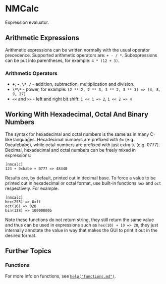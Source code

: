 NMCalc
======

Expression evaluator.


Arithmetic Expressions
----------------------

Arithmetic expressions can be written normally with the usual operator
precedence. Supported arithmetic operators are: `+ - / *`.  Subexpressions can
be put into parentheses, for example: `4 * (12 + 3)`.

### Arithmetic Operators

  - **`+`**, **`-`**, **`\*`**, **`/`** - addition, subtraction, multiplication and division.
  - **`\*\*`** - power, for example: `[2 ** 2, 2 ** 3, 3 ** 2, 3 ** 3] => [4, 8, 9, 27]`
  - `<<` and `>>` - left and right bit shift: `1 << 1 => 2`, `1 << 2 => 4`


Working With Hexadecimal, Octal And Binary Numbers
--------------------------------------------------

The syntax for hexadecimal and octal numbers is the same as in many C-like
languages. Hexadecimal numbers are prefixed with `0x` (e.g. 0xcafebabe), while
octal numbers are prefixed with just extra `0`. (e.g. 0777). Decimal,
hexadecimal and octal numbers can be freely mixed in expressions:

    [nmcalc]
    123 + 0xbabe + 0777 => 48440

Results are, by default, printed out in decimal base. To force a value to be
printed out in hexadecimal or octal format, use built-in functions `hex` and
`oct` respectively. For example:
    
    [nmcalc]
    hex(255) => 0xff
    oct(16) => 020
    bin(128) => 10000000b

Note these functions do not return string, they still return the same value and
thus can be used in expressions such as `hex(10) + 10 => 20`, they just
internally annotate the value in way that makes the GUI to print it out in the
desired format.


Further Topics
--------------

### Functions

For more info on functions, see [`help("functions.md")`](help:/functions.md).
